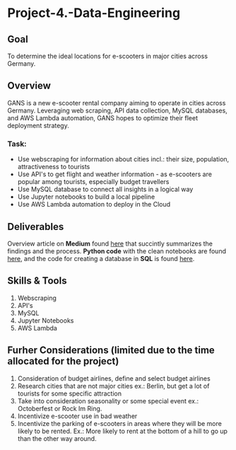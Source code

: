 # Project-4.-Data-Engineering

## Goal
To determine the ideal locations for e-scooters in major cities across Germany.

## Overview 
GANS is a new e-scooter rental company aiming to operate in cities across Germany. Leveraging web scraping, API data collection, MySQL databases, and AWS Lambda automation, GANS hopes to optimize their fleet deployment strategy.

### Task: 
* Use webscraping for information about cities incl.: their size, population, attractiveness to tourists
* Use API's to get flight and weather information - as e-scooters are popular among tourists, especially budget travellers
* Use MySQL database to connect all insights in a logical way
* Use Jupyter notebooks to build a local pipeline
* Use AWS Lambda automation to deploy in the Cloud

## Deliverables
Overview article on **Medium** found [here](https://medium.com/@ubp0528/what-goes-into-e-scooter-deployment-a-data-engineering-story-390a2dbcb077) that succintly summarizes the findings and the process.
**Python code** with the clean notebooks are found [here](), and the code for creating a database in **SQL** is found [here](https://drive.google.com/file/d/1KwHx9qjUA2MKKZsPvTDS6NrKoIoTL-C8/view?usp=drive_link). 

## Skills & Tools
1. Webscraping
2. API's 
3. MySQL
4. Jupyter Notebooks
5. AWS Lambda

## Furher Considerations (limited due to the time allocated for the project)
1. Consideration of budget airlines, define and select budget airlines
2. Research cities that are not major cities ex.: Berlin, but get a lot of tourists for some specific attraction
3. Take into consideration seasonality or some special event ex.: Octoberfest or Rock Im Ring.
4. Incentivize e-scooter use in bad weather
5. Incentivize the parking of e-scooters in areas where they will be more likely to be rented. Ex.: More likely to rent at the bottom of a hill to go up than the other way around.
